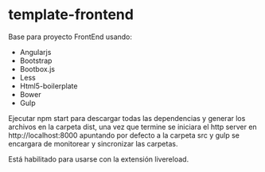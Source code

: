 # template-frontend
<p>Base para proyecto FrontEnd usando:</p>
  <ul>
    <li>Angularjs</li>
    <li>Bootstrap</li>
    <li>Bootbox.js</li>
    <li>Less</li>
    <li>Html5-boilerplate</li>
    <li>Bower</li>
    <li>Gulp</li>
  </ul>
  
<p>
  Ejecutar npm start para descargar todas las dependencias y generar los archivos en la carpeta dist,
  una vez que termine se iniciara el http server en http://localhost:8000 apuntando por defecto a la 
  carpeta src y gulp se encargara de monitorear y sincronizar las carpetas.
</p>
<p>Está habilitado para usarse con la extensión livereload.</p>
